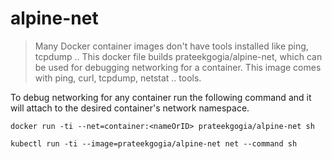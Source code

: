 # alpine-net

> Many Docker container images don't have tools installed like ping, tcpdump ..
> This docker file builds prateekgogia/alpine-net, which can be used for debugging networking for a container. 
> This image comes with ping, curl, tcpdump, netstat .. tools.

To debug networking for any container run the following command and it will attach to the desired container's network namespace.

```
docker run -ti --net=container:<nameOrID> prateekgogia/alpine-net sh
```

```
kubectl run -ti --image=prateekgogia/alpine-net net --command sh
```
